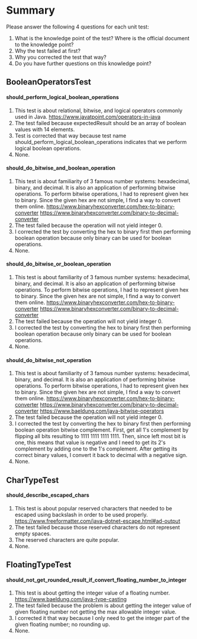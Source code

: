 # Summary

Please answer the following 4 questions for each unit test:
1. What is the knowledge point of the test? Where is the official document to the knowledge point?
2. Why the test failed at first?
3. Why you corrected the test that way?
4. Do you have further questions on this knowledge point?

## BooleanOperatorsTest
#### should_perform_logical_boolean_operations
1. This test is about relational, bitwise, and logical operators commonly used in Java.
https://www.javatpoint.com/operators-in-java
2. The test failed because expectedResult should be an array of boolean values with 14 elements.
3. Test is corrected that way because test name should_perform_logical_boolean_operations indicates that we perform
logical boolean operations.
4. None.

#### should_do_bitwise_and_boolean_operation
1. This test is about familiarity of 3 famous number systems: hexadecimal, binary, and decimal.
It is also an application of performing bitwise operations. To perform bitwise operations, I had to
represent given hex to binary. Since the given hex are not simple, I find a way to convert them online.
https://www.binaryhexconverter.com/hex-to-binary-converter
https://www.binaryhexconverter.com/binary-to-decimal-converter
2. The test failed because the operation will not yield integer 0.
3. I corrected the test by converting the hex to binary first then performing boolean operation because only binary
can be used for boolean operations.
4. None.

#### should_do_bitwise_or_boolean_operation
1. This test is about familiarity of 3 famous number systems: hexadecimal, binary, and decimal.
It is also an application of performing bitwise operations. To perform bitwise operations, I had to
represent given hex to binary. Since the given hex are not simple, I find a way to convert them online.
https://www.binaryhexconverter.com/hex-to-binary-converter
https://www.binaryhexconverter.com/binary-to-decimal-converter
2. The test failed because the operation will not yield integer 0.
3. I corrected the test by converting the hex to binary first then performing boolean operation because only binary
can be used for boolean operations.
4. None.

#### should_do_bitwise_not_operation
1. This test is about familiarity of 3 famous number systems: hexadecimal, binary, and decimal.
It is also an application of performing bitwise operations. To perform bitwise operations, I had to
represent given hex to binary. Since the given hex are not simple, I find a way to convert them online.
https://www.binaryhexconverter.com/hex-to-binary-converter
https://www.binaryhexconverter.com/binary-to-decimal-converter
https://www.baeldung.com/java-bitwise-operators
2. The test failed because the operation will not yield integer 0.
3. I corrected the test by converting the hex to binary first then performing boolean operation bitwise complement.
First, get all 1's complement by flipping all bits resulting to 1111 1111 1111 1111. Then, since left most bit is one,
this means that value is negative and I need to get its 2's complement by adding one to the 1's complement.
After getting its correct binary values, I convert it back to decimal with a negative sign.
4. None.

## CharTypeTest
#### should_describe_escaped_chars
1. This test is about popular reserved characters that needed to be escaped using backslash in order to be used properly.
https://www.freeformatter.com/java-dotnet-escape.html#ad-output
2. The test failed because those reserved characters do not represent empty spaces.
3. The reserved characters are quite popular.
4. None.

## FloatingTypeTest
#### should_not_get_rounded_result_if_convert_floating_number_to_integer
1. This test is about getting the integer value of a floating number.
https://www.baeldung.com/java-type-casting
2. The test failed because the problem is about getting the integer value of given floating number not getting
the max allowable integer value.
3. I corrected it that way because I only need to get the integer part of the given floating number; no rounding up.
4. None.
